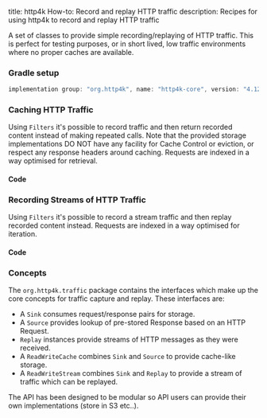 title: http4k How-to: Record and replay HTTP traffic
description: Recipes for using http4k to record and replay HTTP traffic

A set of classes to provide simple recording/replaying of HTTP traffic. This is perfect for testing purposes, or in short lived, low traffic environments where no proper caches are available.

### Gradle setup

```groovy
implementation group: "org.http4k", name: "http4k-core", version: "4.12.1.0"
```

### Caching HTTP Traffic 

Using `Filters` it's possible to record traffic and then return recorded content instead of making repeated calls. Note that the provided storage 
implementations DO NOT have any facility for Cache Control or eviction, or respect any response headers around caching. Requests are indexed in a way optimised for retrieval.

#### Code [<img class="octocat"/>](https://github.com/http4k/http4k/blob/master/src/docs/guide/howto/record_and_replay_http_traffic/example_cache.kt)

<script src="https://gist-it.appspot.com/https://github.com/http4k/http4k/blob/master/src/docs/guide/howto/record_and_replay_http_traffic/example_cache.kt"></script>

### Recording Streams of HTTP Traffic 

Using `Filters` it's possible to record a stream traffic and then replay recorded content instead. Requests are indexed in a way optimised for iteration.

#### Code [<img class="octocat"/>](https://github.com/http4k/http4k/blob/master/src/docs/guide/howto/record_and_replay_http_traffic/example_stream.kt)

<script src="https://gist-it.appspot.com/https://github.com/http4k/http4k/blob/master/src/docs/guide/howto/record_and_replay_http_traffic/example_stream.kt"></script>

### Concepts

The `org.http4k.traffic` package contains the interfaces which make up the core concepts for traffic capture and replay. These interfaces are:

- A `Sink` consumes request/response pairs for storage. 
- A `Source` provides lookup of pre-stored Response based on an HTTP Request.
- `Replay` instances provide streams of HTTP messages as they were received.
- A `ReadWriteCache` combines `Sink` and `Source` to provide cache-like storage.
- A `ReadWriteStream` combines `Sink` and `Replay` to provide a stream of traffic which can be replayed.

The API has been designed to be modular so API users can provide their own implementations (store in S3 etc..).
